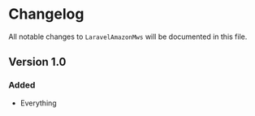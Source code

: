# Changelog

All notable changes to `LaravelAmazonMws` will be documented in this file.

## Version 1.0

### Added
- Everything
